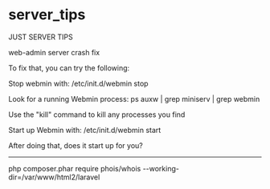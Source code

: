 # server_tips

JUST SERVER TIPS 

 web-admin server crash fix 
 

To fix that, you can try the following:

Stop webmin with: /etc/init.d/webmin stop

Look for a running Webmin process: ps auxw | grep miniserv | grep webmin

Use the "kill" command to kill any processes you find

Start up Webmin with: /etc/init.d/webmin start

After doing that, does it start up for you?

-------------
php composer.phar require phois/whois --working-dir=/var/www/html2/laravel

